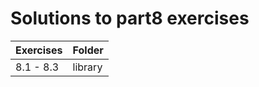 # Solutions to part8 exercises

| Exercises | Folder  |
| --------- | ------- |
| 8.1 - 8.3 | library |
